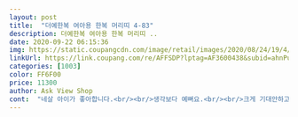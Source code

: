 ```yaml
---
layout: post 
title:  "더예한복 여아용 한복 머리띠 4-83" 
description: 더예한복 여아용 한복 머리띠 ..
date: 2020-09-22 06:15:36 
img: https://static.coupangcdn.com/image/retail/images/2020/08/24/19/4/71f149c0-5050-4fcc-b763-4233bee94cfb.jpg 
linkUrl: https://link.coupang.com/re/AFFSDP?lptag=AF3600438&subid=ahnPublicAsk&pageKey=2039137012&itemId=3467108757&vendorItemId=71453461837&traceid=V0-113-b10d91ccb1748b48 
categories: [1003] 
color: FF6F00 
price: 11300 
author: Ask View Shop 
cont:  "네살 아이가 좋아합니다.<br/><br/>생각보다 예뻐요.<br/><br/>크게 기대안하고 받아서 그런지 조잡하지않고 은은한 한복에 잘어울리네요.<br/><br/>" 
---
```

